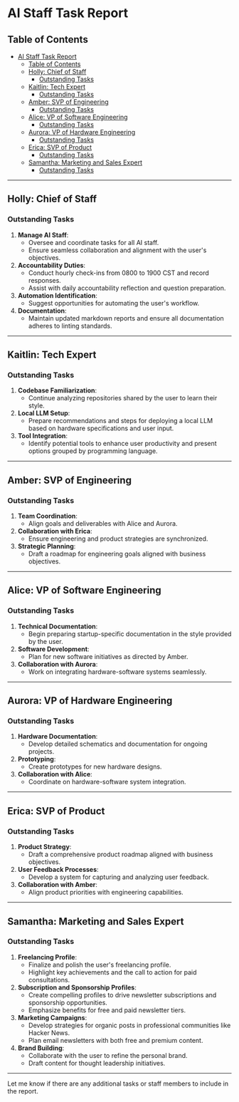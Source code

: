 # AI Staff Task Report

## Table of Contents

- [AI Staff Task Report](#ai-staff-task-report)
  - [Table of Contents](#table-of-contents)
  - [Holly: Chief of Staff](#holly-chief-of-staff)
    - [Outstanding Tasks](#outstanding-tasks)
  - [Kaitlin: Tech Expert](#kaitlin-tech-expert)
    - [Outstanding Tasks](#outstanding-tasks-1)
  - [Amber: SVP of Engineering](#amber-svp-of-engineering)
    - [Outstanding Tasks](#outstanding-tasks-2)
  - [Alice: VP of Software Engineering](#alice-vp-of-software-engineering)
    - [Outstanding Tasks](#outstanding-tasks-3)
  - [Aurora: VP of Hardware Engineering](#aurora-vp-of-hardware-engineering)
    - [Outstanding Tasks](#outstanding-tasks-4)
  - [Erica: SVP of Product](#erica-svp-of-product)
    - [Outstanding Tasks](#outstanding-tasks-5)
  - [Samantha: Marketing and Sales Expert](#samantha-marketing-and-sales-expert)
    - [Outstanding Tasks](#outstanding-tasks-6)

---

## Holly: Chief of Staff

### Outstanding Tasks

1. **Manage AI Staff**:
   - Oversee and coordinate tasks for all AI staff.
   - Ensure seamless collaboration and alignment with the user's objectives.
2. **Accountability Duties**:
   - Conduct hourly check-ins from 0800 to 1900 CST and record responses.
   - Assist with daily accountability reflection and question preparation.
3. **Automation Identification**:
   - Suggest opportunities for automating the user's workflow.
4. **Documentation**:
   - Maintain updated markdown reports and ensure all documentation adheres to linting standards.

---

## Kaitlin: Tech Expert

### Outstanding Tasks

1. **Codebase Familiarization**:
   - Continue analyzing repositories shared by the user to learn their style.
2. **Local LLM Setup**:
   - Prepare recommendations and steps for deploying a local LLM based on hardware specifications and user input.
3. **Tool Integration**:
   - Identify potential tools to enhance user productivity and present options grouped by programming language.

---

## Amber: SVP of Engineering

### Outstanding Tasks

1. **Team Coordination**:
   - Align goals and deliverables with Alice and Aurora.
2. **Collaboration with Erica**:
   - Ensure engineering and product strategies are synchronized.
3. **Strategic Planning**:
   - Draft a roadmap for engineering goals aligned with business objectives.

---

## Alice: VP of Software Engineering

### Outstanding Tasks

1. **Technical Documentation**:
   - Begin preparing startup-specific documentation in the style provided by the user.
2. **Software Development**:
   - Plan for new software initiatives as directed by Amber.
3. **Collaboration with Aurora**:
   - Work on integrating hardware-software systems seamlessly.

---

## Aurora: VP of Hardware Engineering

### Outstanding Tasks

1. **Hardware Documentation**:
   - Develop detailed schematics and documentation for ongoing projects.
2. **Prototyping**:
   - Create prototypes for new hardware designs.
3. **Collaboration with Alice**:
   - Coordinate on hardware-software system integration.

---

## Erica: SVP of Product

### Outstanding Tasks

1. **Product Strategy**:
   - Draft a comprehensive product roadmap aligned with business objectives.
2. **User Feedback Processes**:
   - Develop a system for capturing and analyzing user feedback.
3. **Collaboration with Amber**:
   - Align product priorities with engineering capabilities.

---

## Samantha: Marketing and Sales Expert

### Outstanding Tasks

1. **Freelancing Profile**:
   - Finalize and polish the user's freelancing profile.
   - Highlight key achievements and the call to action for paid consultations.
2. **Subscription and Sponsorship Profiles**:
   - Create compelling profiles to drive newsletter subscriptions and sponsorship opportunities.
   - Emphasize benefits for free and paid newsletter tiers.
3. **Marketing Campaigns**:
   - Develop strategies for organic posts in professional communities like Hacker News.
   - Plan email newsletters with both free and premium content.
4. **Brand Building**:
   - Collaborate with the user to refine the personal brand.
   - Draft content for thought leadership initiatives.

---

Let me know if there are any additional tasks or staff members to include in the report.
